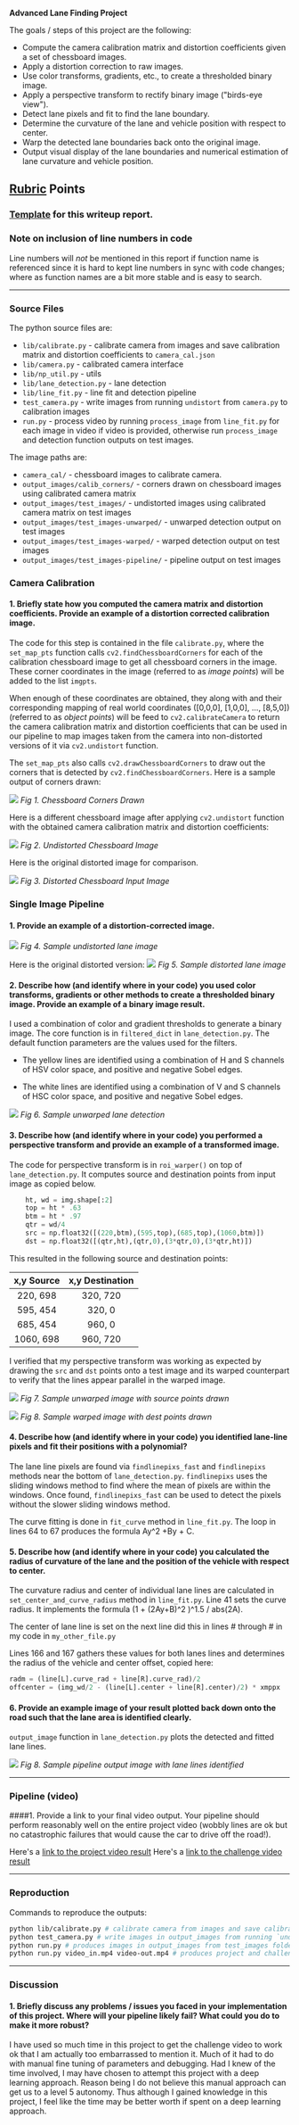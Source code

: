 **Advanced Lane Finding Project**

The goals / steps of this project are the following:

* Compute the camera calibration matrix and distortion coefficients given a set of chessboard images.
* Apply a distortion correction to raw images.
* Use color transforms, gradients, etc., to create a thresholded binary image.
* Apply a perspective transform to rectify binary image ("birds-eye view").
* Detect lane pixels and fit to find the lane boundary.
* Determine the curvature of the lane and vehicle position with respect to center.
* Warp the detected lane boundaries back onto the original image.
* Output visual display of the lane boundaries and numerical estimation of lane curvature and vehicle position.

[//]: # (Image References)

[img1]: ./output_images/calib_corners/calibration2.jpg
[img2]: ./output_images/calib_undistorted/calibration1.jpg
[img3]: ./camera_cal/calibration1.jpg
[img4]: ./output_images/test_images/test1.jpg
[img5]: ./test_images/test1.jpg
[img6]: ./output_images/test_images-unwarped/straight_lines1.jpg
[img7]: ./output_images/straight_lines1-unwarp-drawn.jpg
[img8]: ./output_images/straight_lines1-warped-drawn.jpg
[img9]: ./output_images/test_images-pipeline/straight_lines1.jpg
[img10]: ./output_images/straight_lines1-warped.jpg
[image5]: ./examples/color_fit_lines.jpg "Fit Visual"
[image6]: ./examples/example_output.jpg "Output"
[video1]: ./project_video.mp4 "Video"


## [Rubric](https://review.udacity.com/#!/rubrics/571/view) Points

### [Template](https://github.com/udacity/CarND-Advanced-Lane-Lines/blob/master/writeup_template.md) for this writeup report.

### Note on inclusion of line numbers in code
Line numbers will *not* be mentioned in this report if function name is referenced since it is hard to kept line numbers in sync with code changes; where as function names are a bit more stable and is easy to search.


---
### Source Files 
The python source files are:

- `lib/calibrate.py` - calibrate camera from images and save calibration matrix and distortion coefficients to `camera_cal.json`
- `lib/camera.py` - calibrated camera interface 
- `lib/np_util.py` - utils
- `lib/lane_detection.py` - lane detection
- `lib/line_fit.py` - line fit and detection pipeline
- `test_camera.py` - write images from running `undistort` from `camera.py` to calibration images
- `run.py` - process video by running `process_image` from `line_fit.py` for each image in video if video is provided, otherwise run `process_image` and detection function outputs on test images.

The image paths are:
- `camera_cal/` - chessboard images to calibrate camera.
- `output_images/calib_corners/` - corners drawn on chessboard images using calibrated camera matrix
- `output_images/test_images/` - undistorted images using calibrated camera matrix on test images
- `output_images/test_images-unwarped/` - unwarped detection output on test images
- `output_images/test_images-warped/` - warped detection output on test images
- `output_images/test_images-pipeline/` - pipeline output on test images

### Camera Calibration

#### 1. Briefly state how you computed the camera matrix and distortion coefficients. Provide an example of a distortion corrected calibration image.

The code for this step is contained in the file `calibrate.py`, where the `set_map_pts` function calls `cv2.findChessboardCorners` for each of the calibration chessboard image to get all chessboard corners in the image. These corner coordinates in the image (referred to as *image points*) will be added to the list `imgpts`.

When enough of these coordinates are obtained, they along with and their corresponding mapping of real world coordinates ([0,0,0], [1,0,0], ..., [8,5,0]) (referred to as *object points*) will be feed to `cv2.calibrateCamera` to return the camera calibration matrix and distortion coefficients that can be used in our pipeline to map images taken from the camera into non-distorted versions of it via `cv2.undistort` function.

The `set_map_pts` also calls `cv2.drawChessboardCorners` to draw out the corners that is detected by `cv2.findChessboardCorners`. Here is a sample output of corners drawn:

![][img1]
*Fig 1. Chessboard Corners Drawn*

Here is a different chessboard image after applying `cv2.undistort` function with the obtained camera calibration matrix and distortion coefficients: 

![][img2]
*Fig 2. Undistorted Chessboard Image*

Here is the original distorted image for comparison.

![][img3]
*Fig 3. Distorted Chessboard Input Image*


### Single Image Pipeline

#### 1. Provide an example of a distortion-corrected image.

![][img4]
*Fig 4. Sample undistorted lane image*

Here is the original distorted version:
![][img5]
*Fig 5. Sample distorted lane image*


#### 2. Describe how (and identify where in your code) you used color transforms, gradients or other methods to create a thresholded binary image.  Provide an example of a binary image result.
I used a combination of color and gradient thresholds to generate a binary image. The core function is in `filtered_dict` in `lane_detection.py`. The default function parameters are the values used for the filters.

- The yellow lines are identified using a combination of H and S channels of HSV color space, and positive and negative Sobel edges.

- The white lines are identified using a combination of V and S channels of HSC color space, and positive and negative Sobel edges.

![][img6]
*Fig 6. Sample unwarped lane detection*

#### 3. Describe how (and identify where in your code) you performed a perspective transform and provide an example of a transformed image.

The code for perspective transform is in `roi_warper()` on top of `lane_detection.py`. It computes source and destination points from input image as copied below.

```python
    ht, wd = img.shape[:2]
    top = ht * .63
    btm = ht * .97
    qtr = wd/4
    src = np.float32([(220,btm),(595,top),(685,top),(1060,btm)])
    dst = np.float32([(qtr,ht),(qtr,0),(3*qtr,0),(3*qtr,ht)]) 
```

This resulted in the following source and destination points:

| x,y Source   | x,y Destination | 
|:-------------:|:-------------:| 
| 220, 698      | 320, 720      | 
| 595, 454      | 320, 0      |
| 685, 454      | 960, 0      |
| 1060, 698     | 960, 720    |

I verified that my perspective transform was working as expected by drawing the `src` and `dst` points onto a test image and its warped counterpart to verify that the lines appear parallel in the warped image.

![][img7]
*Fig 7. Sample unwarped image with source points drawn*

![][img8]
*Fig 8. Sample warped image with dest points drawn*

#### 4. Describe how (and identify where in your code) you identified lane-line pixels and fit their positions with a polynomial?

The lane line pixels are found via `findlinepixs_fast` and `findlinepixs` methods near the bottom of `lane_detection.py`. `findlinepixs` uses the sliding windows method to find where the mean of pixels are within the windows. Once found, `findlinepixs_fast` can be used to detect the pixels without the slower sliding windows method.

The curve fitting is done in `fit_curve` method in `line_fit.py`. The loop in lines 64 to 67 produces the formula Ay^2 +By + C.

#### 5. Describe how (and identify where in your code) you calculated the radius of curvature of the lane and the position of the vehicle with respect to center.

The curvature radius and center of individual lane lines are calculated in `set_center_and_curve_radius` method in `line_fit.py`. Line 41 sets the curve radius. It implements the formula (1 + (2Ay+B)^2 )^1.5 / abs(2A). 

The center of lane line is set on the next line  did this in lines # through # in my code in `my_other_file.py`

Lines 166 and 167 gathers these values for both lanes lines and determines the radius of the vehicle and center offset, copied here:
```python
radm = (line[L].curve_rad + line[R].curve_rad)/2
offcenter = (img_wd/2 - (line[L].center + line[R].center)/2) * xmppx
```

#### 6. Provide an example image of your result plotted back down onto the road such that the lane area is identified clearly.

`output_image` function in `lane_detection.py` plots the detected and fitted lane lines.

![][img9]
*Fig 8. Sample pipeline output image with lane lines identified*

---

### Pipeline (video)

####1. Provide a link to your final video output.  Your pipeline should perform reasonably well on the entire project video (wobbly lines are ok but no catastrophic failures that would cause the car to drive off the road!).

Here's a [link to the project video result](./project-out.mp4)
Here's a [link to the challenge video result](./challenge-out.mp4)

---

### Reproduction

Commands to reproduce the outputs:
```sh
python lib/calibrate.py # calibrate camera from images and save calibration matrix and distortion coefficients to `camera_cal.json`
python test_camera.py # write images in output_images from running `undistort` from `camera.py` to calibration images
python run.py # produces images in output_images from test_images folder
python run.py video_in.mp4 video-out.mp4 # produces project and challenge video outputs
```

---

### Discussion

#### 1. Briefly discuss any problems / issues you faced in your implementation of this project.  Where will your pipeline likely fail?  What could you do to make it more robust?

I have used so much time in this project to get the challenge video to work ok that I am actually too embarrassed to mention it. Much of it had to do with manual fine tuning of parameters and debugging. Had I knew of the time involved, I may have chosen to attempt this project with a deep learning approach. Reason being I do not believe this manual approach can get us to a level 5 autonomy. Thus although I gained knowledge in this project, I feel like the time may be better worth if spent on a deep learning approach.


